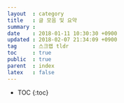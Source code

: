 ```yaml
---
layout  : category
title   : 글 모음 및 요약
summary :
date    : 2018-01-11 10:30:30 +0900
updated : 2018-02-07 21:34:09 +0900
tag     : 스크랩 tldr
toc     : true
public  : true
parent  : index
latex   : false
---
```

* TOC
{:toc}


